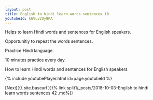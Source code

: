 ```yaml
---
layout: post
title: English to hindi learn words sentences 10 
youtubeId: k6VLv2Oy8KA
---
```

 
 
Helps to learn Hindi words and sentences for English speakers.

Opportunitiy to repeat the words sentences. 

Practice Hindi language. 
 
10 minutes practice every day. 
 
How to learn Hindi words and sentences for English speakers 
 
{% include youtubePlayer.html id=page.youtubeId %}
 
 
[Next]({{ site.baseurl }}{% link  split1/_posts/2018-10-03-English to hindi learn words sentences 42 .md%})
 
